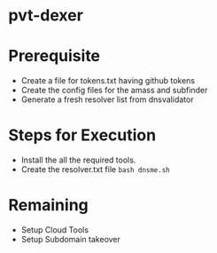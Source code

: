 # pvt-dexer

# Prerequisite
- Create a file for tokens.txt having github tokens 
- Create the config files for the amass and subfinder 
- Generate a fresh resolver list from dnsvalidator

# Steps for Execution
- Install the all the required tools.
- Create the resolver.txt file `bash dnsme.sh`

# Remaining
- Setup Cloud Tools
- Setup Subdomain takeover